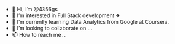 - 👋 Hi, I’m @4356gs
- 👀 I’m interested in Full Stack development  ✈
- 🌱 I’m currently learning Data Analytics from Google at Coursera. 
- 💞️ I’m looking to collaborate on ...
- 📫 How to reach me ...

<!---
4356gs/4356gs is a ✨ special ✨ repository because its `README.md` (this file) appears on your GitHub profile.
You can click the Preview link to take a look at your changes.
--->
